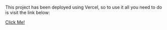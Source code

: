 This project has been deployed using Vercel, so to use it all you need to do is visit the link below:

[Click Me!](https://midterm-ecru.vercel.app/account)
